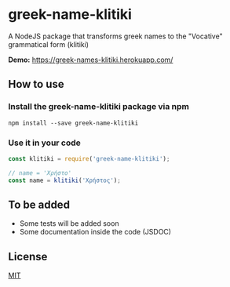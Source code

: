 # greek-name-klitiki
A NodeJS package that transforms greek names to the "Vocative" grammatical form (klitiki)

**Demo:** https://greek-names-klitiki.herokuapp.com/

## How to use

### Install the greek-name-klitiki package via npm

`npm install --save greek-name-klitiki`

### Use it in your code
```javascript
const klitiki = require('greek-name-klitiki');

// name = 'Χρήστο'
const name = klitiki('Χρήστος');
```

## To be added

* Some tests will be added soon
* Some documentation inside the code (JSDOC)

## License

[MIT](LICENSE)

